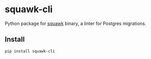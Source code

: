# squawk-cli

Python package for [squawk](https://squawkhq.com/) binary, a linter for Postgres migrations.

## Install

```shell
pip install squawk-cli
```
